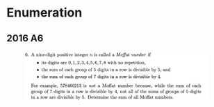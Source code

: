 # Enumeration

## 2016 A6

<figure><img src="../.gitbook/assets/截屏2022-11-15 下午11.25.59.png" alt=""><figcaption></figcaption></figure>
